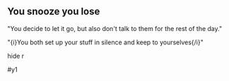 ## You snooze you lose
"You decide to let it go, but also don't talk to them for the rest of the day."

"{i}You both set up your stuff in silence and keep to yourselves{/i}"

hide r

#y1